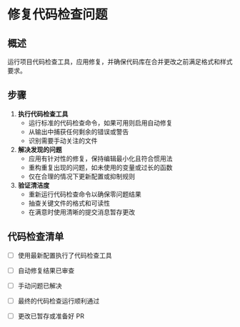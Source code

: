 # 修复代码检查问题

## 概述

运行项目代码检查工具，应用修复，并确保代码库在合并更改之前满足格式和样式要求。

## 步骤

1. **执行代码检查工具**
    - 运行标准的代码检查命令，如果可用则启用自动修复
    - 从输出中捕获任何剩余的错误或警告
    - 识别需要手动关注的文件
2. **解决发现的问题**
    - 应用有针对性的修复，保持编辑最小化且符合惯用法
    - 重构重复出现的问题，如未使用的变量或过长的函数
    - 仅在合理的情况下更新配置或抑制规则
3. **验证清洁度**
    - 重新运行代码检查命令以确保零问题结果
    - 抽查关键文件的格式和可读性
    - 在满意时使用清晰的提交消息暂存更改

## 代码检查清单

- [ ] 使用最新配置执行了代码检查工具
- [ ] 自动修复结果已审查
- [ ] 手动问题已解决
- [ ] 最终的代码检查运行顺利通过
- [ ] 更改已暂存或准备好 PR

